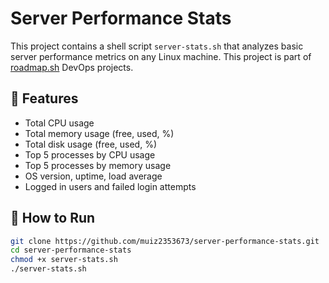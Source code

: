 # Server Performance Stats

This project contains a shell script `server-stats.sh` that analyzes basic server performance metrics on any Linux machine.
This project is part of [roadmap.sh](https://roadmap.sh/projects/server-stats) DevOps projects.
## 🔧 Features

- Total CPU usage
- Total memory usage (free, used, %)
- Total disk usage (free, used, %)
- Top 5 processes by CPU usage
- Top 5 processes by memory usage
- OS version, uptime, load average
- Logged in users and failed login attempts

## 🚀 How to Run

```bash
git clone https://github.com/muiz2353673/server-performance-stats.git
cd server-performance-stats
chmod +x server-stats.sh
./server-stats.sh

